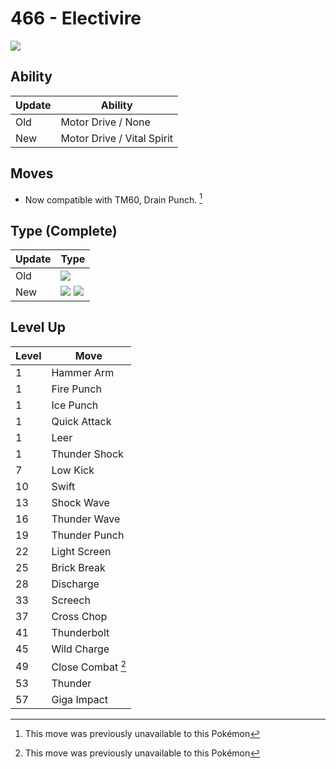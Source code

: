 # 466 - Electivire
![][466]

## Ability

Update | Ability
---    | ---
Old    | Motor Drive / None
New    | Motor Drive / Vital Spirit

## Moves

 - Now compatible with TM60, Drain Punch. [^1]

## Type (Complete)

Update | Type
---    | ---
Old    | ![][electric]
New    | ![][electric]  ![][fight]

## Level Up

Level | Move
---   | ---
  1   | Hammer Arm
  1   | Fire Punch
  1   | Ice Punch
  1   | Quick Attack
  1   | Leer
  1   | Thunder Shock
  7   | Low Kick
 10   | Swift
 13   | Shock Wave
 16   | Thunder Wave
 19   | Thunder Punch
 22   | Light Screen
 25   | Brick Break
 28   | Discharge
 33   | Screech
 37   | Cross Chop
 41   | Thunderbolt
 45   | Wild Charge
 49   | Close Combat [^1]
 53   | Thunder
 57   | Giga Impact




[^1]: This move was previously unavailable to this Pokémon

[466]: ../img/pokemon/466.png
[fight]: ../img/types/fight.png
[electric]: ../img/types/electric.png
